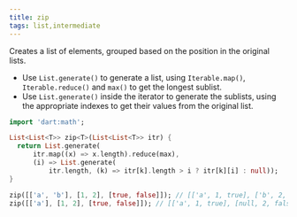 ```yaml
---
title: zip
tags: list,intermediate
---
```


Creates a list of elements, grouped based on the position in the original lists.

- Use `List.generate()` to generate a list, using `Iterable.map()`, `Iterable.reduce()` and `max()` to get the longest sublist.
- Use `List.generate()` inside the iterator to generate the sublists, using the appropriate indexes to get their values from the original list.

```dart
import 'dart:math';

List<List<T>> zip<T>(List<List<T>> itr) {
  return List.generate(
      itr.map((x) => x.length).reduce(max),
      (i) => List.generate(
          itr.length, (k) => itr[k].length > i ? itr[k][i] : null));
}
```

```dart
zip([['a', 'b'], [1, 2], [true, false]]); // [['a', 1, true], ['b', 2, false]]
zip([['a'], [1, 2], [true, false]]); // [['a', 1, true], [null, 2, false]]
```

